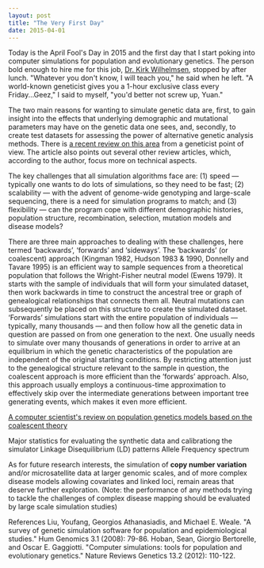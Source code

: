 ```yaml
---
layout: post
title: "The Very First Day"
date: 2015-04-01
---
```


Today is the April Fool's Day in 2015 and the first day that I start poking into computer simulations for population and evolutionary genetics. The person bold enough to hire me for this job, <a href="http://www.med.unc.edu/genetics/faculty/wilhelmsen">Dr. Kirk Wilhelmsen</a>, stopped by after lunch. "Whatever you don't know, I will teach you," he said when he left. "A world-known geneticist gives you a 1-hour exclusive class every Friday...Geez," I said to myself, "you'd better not screw up, Yuan."

The two main reasons for wanting to simulate genetic data are, first, to gain insight into the effects that underlying demographic and mutational parameters may have on the genetic data one sees, and, secondly, to create test datasets for assessing the power of alternative genetic analysis methods. There is <a href="http://www.nature.com/nrg/journal/v13/n2/full/nrg3130.html">a recent review on this area</a> from a geneticist point of view. The article also points out several other review articles, which, according to the author, focus more on technical aspects.

The key challenges that all simulation algorithms face are: (1) speed — typically one wants to do lots of simulations, so they need to be fast; (2) scalability — with the advent of genome-wide genotyping and large-scale sequencing, there is a need for simulation programs to match; and (3) flexibility — can the program cope with different demographic histories, population structure, recombination, selection, mutation models and disease models?

There are three main approaches to dealing with these challenges, here termed ‘backwards’, ‘forwards’ and ‘sideways’. The ‘backwards’ (or coalescent) approach (Kingman 1982, Hudson 1983 & 1990, Donnelly and Tavare 1995) is an efficient way to sample sequences from a theoretical population that follows the Wright-Fisher neutral model (Ewens 1979). It starts with the sample of individuals that will form your simulated dataset, then work backwards in time to construct the ancestral tree or graph of genealogical relationships that connects them all. Neutral mutations can subsequently be placed on this structure to create the simulated dataset. ‘Forwards’ simulations start with the entire population of individuals — typically, many thousands — and then follow how all the genetic data in question are passed on from one generation to the next. One usually needs to simulate over many thousands of generations in order to arrive at an equilibrium in which the genetic characteristics of the population are independent of the original starting conditions. By restricting attention just to the genealogical structure relevant to the sample in question, the coalescent approach is more efficient than the ‘forwards’ approach. Also, this approach usually employs a continuous-time approximation to effectively skip over the intermediate generations between important tree generating events, which makes it even more efficient.

<a href="http://www.cs.berkeley.edu/~jordan/sail/readings/nordborg.pdf">A computer scientist's review on population genetics models based on the coalescent theory</a>

Major statistics for evaluating the synthetic data and calibrationg the simulator
Linkage Disequilibrium (LD) patterns
Allele Frequency spectrum

As for future research interests, the simulation of <b>copy number variation</b> and/or microsatellite data at larger genomic scales, and of more complex disease models allowing covariates and linked loci, remain areas that deserve further exploration. (Note:  the performance of any methods trying to tackle the challenges of complex disease mapping should be evaluated by large scale simulation studies)

References
Liu, Youfang, Georgios Athanasiadis, and Michael E. Weale. "A survey of genetic simulation software for population and epidemiological studies." Hum Genomics 3.1 (2008): 79-86.
Hoban, Sean, Giorgio Bertorelle, and Oscar E. Gaggiotti. "Computer simulations: tools for population and evolutionary genetics." Nature Reviews Genetics 13.2 (2012): 110-122.
